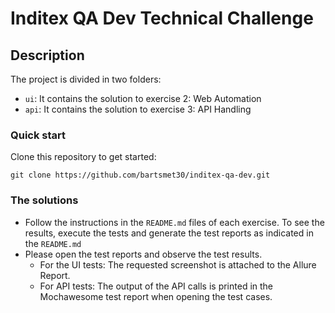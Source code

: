 # Inditex QA Dev Technical Challenge

## Description

The project is divided in two folders:

- `ui`: It contains the solution to exercise 2: Web Automation
- `api`: It contains the solution to exercise 3: API Handling


###  Quick start

Clone this repository to get started:
  ``` 
  git clone https://github.com/bartsmet30/inditex-qa-dev.git
  ```

###  The solutions

- Follow the instructions in the `README.md` files of each exercise. To see the results, execute the tests and generate the test reports as indicated in the `README.md`
- Please open the test reports and observe the test results. 
  - For the UI tests: The requested screenshot is attached to the Allure Report. 
  - For API tests: The output of the API calls is printed in the Mochawesome test report when opening the test cases.
